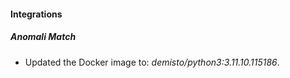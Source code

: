 
#### Integrations

##### Anomali Match
- Updated the Docker image to: *demisto/python3:3.11.10.115186*.



